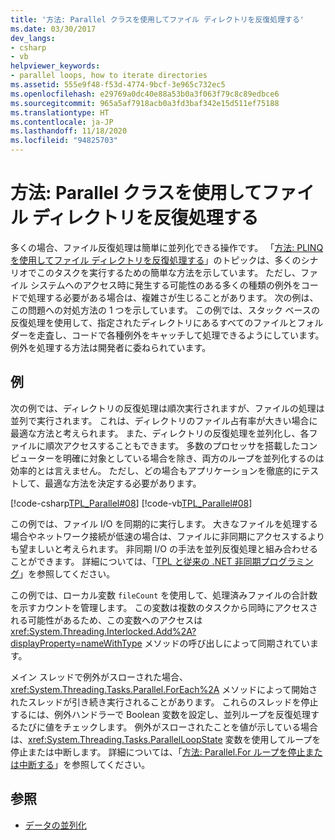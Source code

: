 ```yaml
---
title: '方法: Parallel クラスを使用してファイル ディレクトリを反復処理する'
ms.date: 03/30/2017
dev_langs:
- csharp
- vb
helpviewer_keywords:
- parallel loops, how to iterate directories
ms.assetid: 555e9f48-f53d-4774-9bcf-3e965c732ec5
ms.openlocfilehash: e29769a0dc40e88a53b0a3f063f79c8c89edbce6
ms.sourcegitcommit: 965a5af7918acb0a3fd3baf342e15d511ef75188
ms.translationtype: HT
ms.contentlocale: ja-JP
ms.lasthandoff: 11/18/2020
ms.locfileid: "94825703"
---
```

# <a name="how-to-iterate-file-directories-with-the-parallel-class"></a>方法: Parallel クラスを使用してファイル ディレクトリを反復処理する
多くの場合、ファイル反復処理は簡単に並列化できる操作です。 「[方法: PLINQ を使用してファイル ディレクトリを反復処理する](how-to-iterate-file-directories-with-plinq.md)」のトピックは、多くのシナリオでこのタスクを実行するための簡単な方法を示しています。 ただし、ファイル システムへのアクセス時に発生する可能性のある多くの種類の例外をコードで処理する必要がある場合は、複雑さが生じることがあります。 次の例は、この問題への対処方法の 1 つを示しています。 この例では、スタック ベースの反復処理を使用して、指定されたディレクトリにあるすべてのファイルとフォルダーを走査し、コードで各種例外をキャッチして処理できるようにしています。 例外を処理する方法は開発者に委ねられています。  
  
## <a name="example"></a>例  
 次の例では、ディレクトリの反復処理は順次実行されますが、ファイルの処理は並列で実行されます。 これは、ディレクトリのファイル占有率が大きい場合に最適な方法と考えられます。 また、ディレクトリの反復処理を並列化し、各ファイルに順次アクセスすることもできます。 多数のプロセッサを搭載したコンピューターを明確に対象としている場合を除き、両方のループを並列化するのは効率的とは言えません。 ただし、どの場合もアプリケーションを徹底的にテストして、最適な方法を決定する必要があります。  
  
 [!code-csharp[TPL_Parallel#08](../../../samples/snippets/csharp/VS_Snippets_Misc/tpl_parallel/cs/parallel_file.cs#08)]
 [!code-vb[TPL_Parallel#08](../../../samples/snippets/visualbasic/VS_Snippets_Misc/tpl_parallel/vb/fileiteration08.vb#08)]  
  
 この例では、ファイル I/O を同期的に実行します。 大きなファイルを処理する場合やネットワーク接続が低速の場合は、ファイルに非同期にアクセスするよりも望ましいと考えられます。 非同期 I/O の手法を並列反復処理と組み合わせることができます。 詳細については、「[TPL と従来の .NET 非同期プログラミング](tpl-and-traditional-async-programming.md)」を参照してください。  
  
 この例では、ローカル変数 `fileCount` を使用して、処理済みファイルの合計数を示すカウントを管理します。 この変数は複数のタスクから同時にアクセスされる可能性があるため、この変数へのアクセスは <xref:System.Threading.Interlocked.Add%2A?displayProperty=nameWithType> メソッドの呼び出しによって同期されています。  
  
 メイン スレッドで例外がスローされた場合、<xref:System.Threading.Tasks.Parallel.ForEach%2A> メソッドによって開始されたスレッドが引き続き実行されることがあります。 これらのスレッドを停止するには、例外ハンドラーで Boolean 変数を設定し、並列ループを反復処理するたびに値をチェックします。 例外がスローされたことを値が示している場合は、<xref:System.Threading.Tasks.ParallelLoopState> 変数を使用してループを停止または中断します。 詳細については、「[方法: Parallel.For ループを停止または中断する](/previous-versions/dotnet/netframework-4.0/dd460721(v=vs.100))」を参照してください。  
  
## <a name="see-also"></a>参照

- [データの並列化](data-parallelism-task-parallel-library.md)
